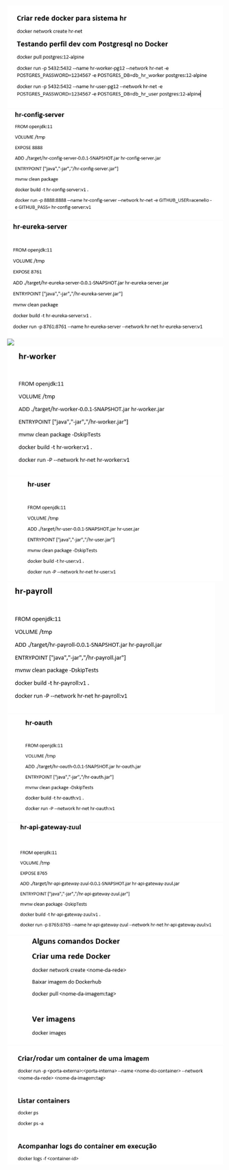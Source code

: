 
<img src= "https://github.com/marcsalexandrborges/ms-course/blob/main/images/doc1.jpg"/>
<img src= "https://github.com/marcsalexandrborges/ms-course/blob/main/images/doc2.jpg"/>
<img src= "https://github.com/marcsalexandrborges/ms-course/blob/main/images/doc3.jpg"/>
<img src= "https://github.com/marcsalexandrborges/ms-course/blob/main/images/doc4.jpg"/>
<img src= "https://github.com/marcsalexandrborges/ms-course/blob/main/images/doc5.jpg"/>
<img src= "https://github.com/marcsalexandrborges/ms-course/blob/main/images/doc6.jpg"/>
<img src= "https://github.com/marcsalexandrborges/ms-course/blob/main/images/doc7.jpg"/>
<img src= "https://github.com/marcsalexandrborges/ms-course/blob/main/images/doc8.jpg"/>
<img src= "https://github.com/marcsalexandrborges/ms-course/blob/main/images/doc9.jpg"/>
<img src= "https://github.com/marcsalexandrborges/ms-course/blob/main/images/doc10.jpg"/>
<img src= "https://github.com/marcsalexandrborges/ms-course/blob/main/images/doc11.jpg"/>

